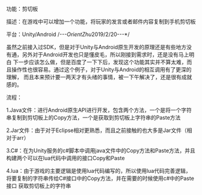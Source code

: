 功能：剪切板

描述：在游戏中可以增加一个功能，将玩家的发言或者邮件内容复制到手机剪切板

平台：Unity/Android
/*---OrientZhu*2019/2/20---*/

虽然之前接入过SDK，但是对于Unity与Android原生开发的原理还是有些地方没有通，另外对于Android开发也只是懂皮毛，所以刚接到需求时，还是没有马上明白
下一步应该怎么做，但是百度了一下下后，发现这个功能其实并不算太难，而且操作性也很容易。通过这个例子，对于Unity与Android的相互调用有了更深的理解，
而且本来预计要一两天才有头绪的事情，被一下午解决了，还是很有成就感的。

流程：
  
  1.Java文件：进行Android原生API进行开发，包含两个方法，一个是将一个字符串复制到剪切板上的Copy方法，一个是获取到剪切板上字符串的Paste方法
  
  2.Jar文件：由于对于Eclipse相对更熟悉，而且之前接触的也大多是Jar文件（相对于arr）
  
  3.C#：在为Unity服务的c#脚本中调用java文件中的Copy方法和Paste方法，并且构建两个可以在lua代码中调用的接口Copy和Paste
  
  4.lua：由于游戏的主要逻辑是使用lua代码编写的，所以使用lua代码完善逻辑，将要复制的字符串传给C#接口中的Copy方法，并在需要的时候使用c#中的Paste接口
  获取剪切板上的字符串

